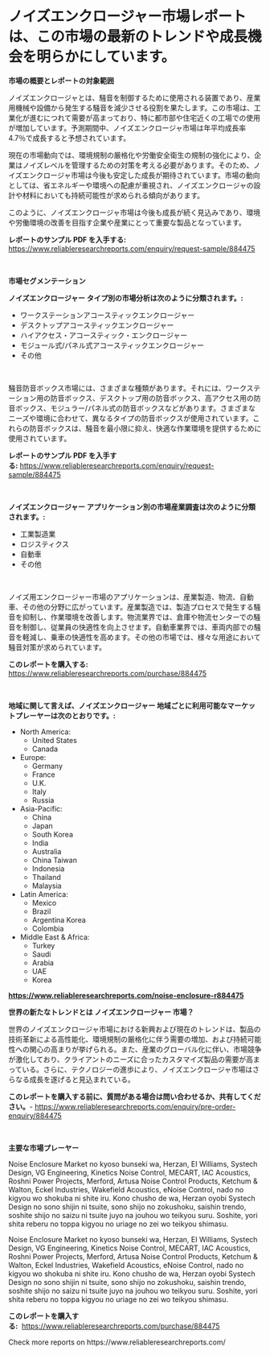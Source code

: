 <p><h1>ノイズエンクロージャー市場レポートは、この市場の最新のトレンドや成長機会を明らかにしています。</h1></p><p><strong>市場の概要とレポートの対象範囲</strong></p>
<p><p>ノイズエンクロージャとは、騒音を制御するために使用される装置であり、産業用機械や設備から発生する騒音を減少させる役割を果たします。この市場は、工業化が進むにつれて需要が高まっており、特に都市部や住宅近くの工場での使用が増加しています。予測期間中、ノイズエンクロージャ市場は年平均成長率4.7％で成長すると予想されています。</p><p>現在の市場動向では、環境規制の厳格化や労働安全衛生の規制の強化により、企業はノイズレベルを管理するための対策を考える必要があります。そのため、ノイズエンクロージャ市場は今後も安定した成長が期待されています。市場の動向としては、省エネルギーや環境への配慮が重視され、ノイズエンクロージャの設計や材料においても持続可能性が求められる傾向があります。</p><p>このように、ノイズエンクロージャ市場は今後も成長が続く見込みであり、環境や労働環境の改善を目指す企業や産業にとって重要な製品となっています。</p></p>
<p><strong>レポートのサンプル PDF を入手する:</strong> <a href="https://www.reliableresearchreports.com/enquiry/request-sample/884475">https://www.reliableresearchreports.com/enquiry/request-sample/884475</a></p>
<p>&nbsp;</p>
<p><strong>市場セグメンテーション</strong></p>
<p><strong>ノイズエンクロージャー タイプ別の市場分析は次のように分類されます。:</strong></p>
<p><ul><li>ワークステーションアコースティックエンクロージャー</li><li>デスクトップアコースティックエンクロージャー</li><li>ハイアクセス・アコースティック・エンクロージャー</li><li>モジュール式/パネル式アコースティックエンクロージャー</li><li>その他</li></ul></p>
<p>&nbsp;</p>
<p><p>騒音防音ボックス市場には、さまざまな種類があります。それには、ワークステーション用の防音ボックス、デスクトップ用の防音ボックス、高アクセス用の防音ボックス、モジュラー/パネル式の防音ボックスなどがあります。さまざまなニーズや環境に合わせて、異なるタイプの防音ボックスが使用されています。これらの防音ボックスは、騒音を最小限に抑え、快適な作業環境を提供するために使用されています。</p></p>
<p><strong>レポートのサンプル PDF を入手する:</strong>&nbsp;<a href="https://www.reliableresearchreports.com/enquiry/request-sample/884475">https://www.reliableresearchreports.com/enquiry/request-sample/884475</a></p>
<p>&nbsp;</p>
<p><strong> ノイズエンクロージャー アプリケーション別の市場産業調査は次のように分類されます。:</strong></p>
<p><ul><li>工業製造業</li><li>ロジスティクス</li><li>自動車</li><li>その他</li></ul></p>
<p>&nbsp;</p>
<p><p>ノイズ用エンクロージャー市場のアプリケーションは、産業製造、物流、自動車、その他の分野に広がっています。産業製造では、製造プロセスで発生する騒音を抑制し、作業環境を改善します。物流業界では、倉庫や物流センターでの騒音を制御し、従業員の快適性を向上させます。自動車業界では、車両内部での騒音を軽減し、乗車の快適性を高めます。その他の市場では、様々な用途において騒音対策が求められています。</p></p>
<p><strong>このレポートを購入する:</strong>&nbsp; <a href="https://www.reliableresearchreports.com/purchase/884475">https://www.reliableresearchreports.com/purchase/884475</a></p>
<p>&nbsp;</p>
<p><strong>地域に関して言えば、ノイズエンクロージャー 地域ごとに利用可能なマーケットプレーヤーは次のとおりです。:</strong></p>
<p><ul>
    <li>
        North America:
        <ul>
            <li>United States</li>
            <li>Canada</li>
        </ul>
    </li>
    <li>
        Europe:
        <ul>
            <li>Germany</li>
            <li>France</li>
            <li>U.K.</li>
            <li>Italy</li>
            <li>Russia</li>
        </ul>
    </li>
    <li>
        Asia-Pacific:
        <ul>
            <li>China</li>
            <li>Japan</li>
            <li>South Korea</li>
            <li>India</li>
            <li>Australia</li>
            <li>China Taiwan</li>
            <li>Indonesia</li>
            <li>Thailand</li>
            <li>Malaysia</li>
        </ul>
    </li>
    <li>
        Latin America:
        <ul>
            <li>Mexico</li>
            <li>Brazil</li>
            <li>Argentina Korea</li>
            <li>Colombia</li>
        </ul>
    </li>
    <li>
        Middle East & Africa:
        <ul>
            <li>Turkey</li>
            <li>Saudi</li>
            <li>Arabia</li>
            <li>UAE</li>
            <li>Korea</li>
        </ul>
    </li>
    </ul></p>
<p><strong><a href="https://www.reliableresearchreports.com/noise-enclosure-r884475">https://www.reliableresearchreports.com/noise-enclosure-r884475</a></strong>&nbsp;</p>
<p><strong>世界の新たなトレンドとは ノイズエンクロージャー 市場？</strong></p>
<p><p>世界のノイズエンクロージャ市場における新興および現在のトレンドは、製品の技術革新による高性能化、環境規制の厳格化に伴う需要の増加、および持続可能性への関心の高まりが挙げられる。また、産業のグローバル化に伴い、市場競争が激化しており、クライアントのニーズに合ったカスタマイズ製品の需要が高まっている。さらに、テクノロジーの進歩により、ノイズエンクロージャ市場はさらなる成長を遂げると見込まれている。</p></p>
<p><strong>このレポートを購入する前に、質問がある場合は問い合わせるか、共有してください。</strong>- <a href="https://www.reliableresearchreports.com/enquiry/pre-order-enquiry/884475">https://www.reliableresearchreports.com/enquiry/pre-order-enquiry/884475</a></p>
<p>&nbsp;</p>
<p><strong>主要な市場プレーヤー</strong></p>
<p><p>Noise Enclosure Market no kyoso bunseki wa, Herzan, EI Williams, Systech Design, VG Engineering, Kinetics Noise Control, MECART, IAC Acoustics, Roshni Power Projects, Merford, Artusa Noise Control Products, Ketchum & Walton, Eckel Industries, Wakefield Acoustics, eNoise Control, nado no kigyou wo shokuba ni shite iru. Kono chusho de wa, Herzan oyobi Systech Design no sono shijin ni tsuite, sono shijo no zokushoku, saishin trendo, soshite shijo no saizu ni tsuite juyo na jouhou wo teikyou suru. Soshite, yori shita reberu no toppa kigyou no uriage no zei wo teikyou shimasu. </p><p>Noise Enclosure Market no kyoso bunseki wa, Herzan, EI Williams, Systech Design, VG Engineering, Kinetics Noise Control, MECART, IAC Acoustics, Roshni Power Projects, Merford, Artusa Noise Control Products, Ketchum & Walton, Eckel Industries, Wakefield Acoustics, eNoise Control, nado no kigyou wo shokuba ni shite iru. Kono chusho de wa, Herzan oyobi Systech Design no sono shijin ni tsuite, sono shijo no zokushoku, saishin trendo, soshite shijo no saizu ni tsuite juyo na jouhou wo teikyou suru. Soshite, yori shita reberu no toppa kigyou no uriage no zei wo teikyou shimasu.</p></p>
<p><strong>このレポートを購入する:</strong>&nbsp;&nbsp;<a href="https://www.reliableresearchreports.com/purchase/884475">https://www.reliableresearchreports.com/purchase/884475</a></p>
<p>Check more reports on https://www.reliableresearchreports.com/</p>